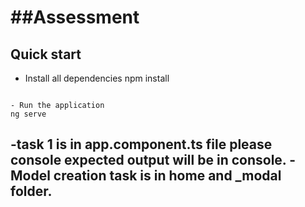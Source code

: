 ##Assessment
=============================


## Quick start

- Install all dependencies
npm install
```

- Run the application
ng serve
```
-task 1 is in app.component.ts file please console expected output will be in console.
-Model creation task is in home and _modal folder.
-